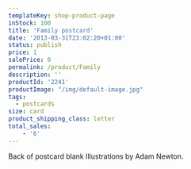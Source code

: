 ```yaml
---
templateKey: shop-product-page
inStock: 100
title: 'Family postcard'
date: '2013-03-31T23:02:20+01:00'
status: publish
price: 1
salePrice: 0
permalink: /product/Family
description: ''
productId: '2241'
productImage: "/img/default-image.jpg"
tags:
  - postcards
size: card
product_shipping_class: letter
total_sales:
    - '6'
---
```

Back of postcard blank Illustrations by Adam Newton.